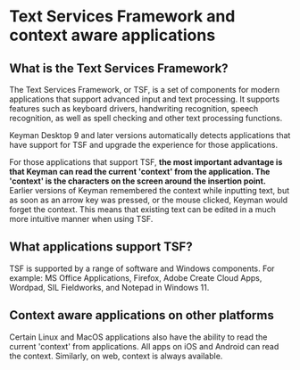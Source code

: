 # Text Services Framework and context aware applications


## What is the Text Services Framework?

The Text Services Framework, or TSF, is a set of components for modern
applications that support advanced input and text processing. It supports
features such as keyboard drivers, handwriting recognition, speech recognition,
as well as spell checking and other text processing functions.

Keyman Desktop 9 and later versions automatically detects applications that have
support for TSF and upgrade the experience for those applications.

For those applications that support TSF, **the most important advantage is that
Keyman can read the current 'context' from the application. The 'context' is the
characters on the screen around the insertion point.** Earlier versions of
Keyman remembered the context while inputting text, but as soon as an arrow key
was pressed, or the mouse clicked, Keyman would forget the context. This means
that existing text can be edited in a much more intuitive manner when using TSF.

## What applications support TSF?

TSF is supported by a range of software and Windows components. For example: 
MS Office Applications, Firefox, Adobe Create Cloud Apps, Wordpad, 
SIL Fieldworks, and Notepad in Windows 11.

## Context aware applications on other platforms

Certain Linux and MacOS applications also have the ability to read the current
'context' from applications. All apps on iOS and Android can read the context.
Similarly, on web, context is always available.